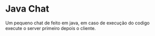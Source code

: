 # Java Chat
 Um pequeno chat de feito em java, em caso de execução do codigo execute o server primeiro depois o cliente.
